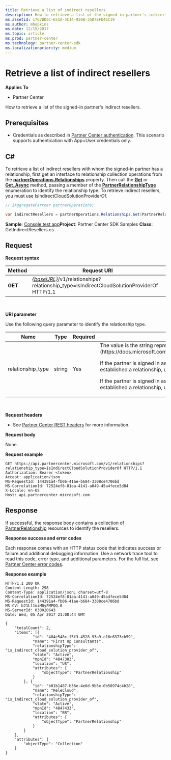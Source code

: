 ```yaml
---
title: Retrieve a list of indirect resellers
description: How to retrieve a list of the signed-in partner's indirect resellers.
ms.assetid: 1767BD6C-651A-4C14-930B-35D7EFD46C19
ms.author: mhopkins
ms.date: 12/15/2017
ms.topic: article
ms.prod: partner-center
ms.technology: partner-center-sdk
ms.localizationpriority: medium
---
```


# Retrieve a list of indirect resellers


**Applies To**

-   Partner Center

How to retrieve a list of the signed-in partner's indirect resellers.

## <span id="Prerequisites"></span><span id="prerequisites"></span><span id="PREREQUISITES"></span>Prerequisites


-   Credentials as described in [Partner Center authentication](partner-center-authentication.md). This scenario supports authentication with App+User credentials only.

## <span id="C_"></span><span id="c_"></span>C#


To retrieve a list of indirect resellers with whom the signed-in partner has a relationship, first get an interface to relationship collection operations from the [**partnerOperations.Relationships**](https://docs.microsoft.com/dotnet/api/microsoft.store.partnercenter.ipartner.relationships) property. Then call the [**Get**](https://docs.microsoft.com/dotnet/api/microsoft.store.partnercenter.relationships.irelationshipcollection.get) or [**Get\_Async**](https://docs.microsoft.com/dotnet/api/microsoft.store.partnercenter.relationships.irelationshipcollection.getasync) method, passing a member of the [**PartnerRelationshipType**](https://docs.microsoft.com/dotnet/api/microsoft.store.partnercenter.models.relationships.partnerrelationshiptype) enumeration to identify the relationship type. To retrieve indirect resellers, you must use IsIndirectCloudSolutionProviderOf.

``` csharp
// IAggregatePartner partnerOperations;

var indirectResellers = partnerOperations.Relationships.Get(PartnerRelationshipType.IsIndirectCloudSolutionProviderOf);
```

**Sample**: [Console test app](console-test-app.md)**Project**: Partner Center SDK Samples **Class**: GetIndirectResellers.cs

## <span id="Request"></span><span id="request"></span><span id="REQUEST"></span>Request


**Request syntax**

| Method  | Request URI                                                                                                                |
|---------|----------------------------------------------------------------------------------------------------------------------------|
| **GET** | [*{baseURL}*](partner-center-rest-urls.md)/v1/relationships?relationship\_type=IsIndirectCloudSolutionProviderOf HTTP/1.1 |

 

**URI parameter**

Use the following query parameter to identify the relationship type.

<table>
<colgroup>
<col width="25%" />
<col width="25%" />
<col width="25%" />
<col width="25%" />
</colgroup>
<thead>
<tr class="header">
<th>Name</th>
<th>Type</th>
<th>Required</th>
<th>Description</th>
</tr>
</thead>
<tbody>
<tr class="odd">
<td>relationship_type</td>
<td>string</td>
<td>Yes</td>
<td>The value is the string representation of one of the member names found in [<strong>PartnerRelationshipType</strong>](https://docs.microsoft.com/dotnet/api/microsoft.store.partnercenter.models.relationships.partnerrelationshiptype).
<p>If the partner is signed in as a provider and you want to get a list of the indirect resellers with whom they have established a relationship, use IsIndirectCloudSolutionProviderOf.</p>
<p>If the partner is signed in as a reseller and you want to get a list of the indirect providers with whom they have established a relationship, use IsIndirectResellerOf.</p></td>
</tr>
</tbody>
</table>

 

**Request headers**

-   See [Partner Center REST headers](headers.md) for more information.

**Request body**

None.

**Request example**

```
GET https://api.partnercenter.microsoft.com/v1/relationships?relationship_type=IsIndirectCloudSolutionProviderOf HTTP/1.1
Authorization: Bearer <token>
Accept: application/json
MS-RequestId: 144391a4-fb06-41ae-b684-3308ce4706bd
MS-CorrelationId: 72524ef8-81aa-4141-a049-45a4fece5d84
X-Locale: en-US
Host: api.partnercenter.microsoft.com
```

## <span id="Response"></span><span id="response"></span><span id="RESPONSE"></span>Response


If successful, the response body contains a collection of [PartnerRelationship](relationships.md) resources to identify the resellers.

**Response success and error codes**

Each response comes with an HTTP status code that indicates success or failure and additional debugging information. Use a network trace tool to read this code, error type, and additional parameters. For the full list, see [Partner Center error codes](error-codes.md).

**Response example**

```http
HTTP/1.1 200 OK
Content-Length: 298
Content-Type: application/json; charset=utf-8
MS-CorrelationId: 72524ef8-81aa-4141-a049-45a4fece5d84
MS-RequestId: 144391a4-fb06-41ae-b684-3308ce4706bd
MS-CV: b21Ll1miM0yFMPQQ.0
MS-ServerId: 030020643
Date: Wed, 05 Apr 2017 21:08:44 GMT

{
    "totalCount": 2,
    "items": [{
            "id": "484e548c-f5f3-4528-93a9-c16c6373cb59",
            "name": "First Up Consultants",
            "relationshipType": "is_indirect_cloud_solution_provider_of",
            "state": "Active",
            "mpnId": "4847383",
            "location": "US",
            "attributes": {
                "objectType": "PartnerRelationship"
            }
        }, {
            "id": "b01b1487-b36e-4e6d-9b5e-0b58974c4b28",
            "name": "ReleCloud",
            "relationshipType": "is_indirect_cloud_solution_provider_of",
            "state": "Active",
            "mpnId": "4847433",
            "location": "BR",
            "attributes": {
                "objectType": "PartnerRelationship"
            }
        }
    ],
    "attributes": {
        "objectType": "Collection"
    }
}
```

 

 




